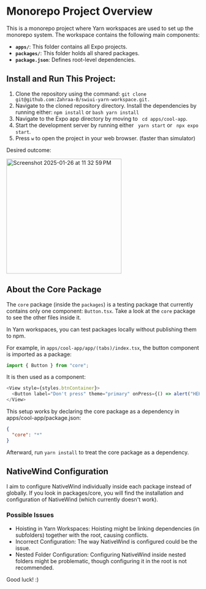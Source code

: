 # Monorepo Project Overview

This is a monorepo project where Yarn workspaces are used to set up the monorepo system. The workspace contains the following main components:

- **`apps/`**: This folder contains all Expo projects.
- **`packages/`**: This folder holds all shared packages.
- **`package.json`**: Defines root-level dependencies.

## Install and Run This Project:

1. Clone the repository using the command:
   `git clone git@github.com:Zahraa-B/swiui-yarn-workspace.git.`
2. Navigate to the cloned repository directory. Install the dependencies by running either:
   `npm install` or `bash yarn install`
3. Navigate to the Expo app directory by moving to
   ` cd apps/cool-app`.
4. Start the development server by running either
   ` yarn start` or ` npx expo start`.
5. Press `w` to open the project in your web browser. (faster than simulator)

Desired outcome:

<img width="300" alt="Screenshot 2025-01-26 at 11 32 59 PM" src="https://github.com/user-attachments/assets/3998948d-5edc-4246-bc70-946929ed3acb" />


## About the Core Package

The `core` package (inside the `packages`) is a testing package that currently contains only one component: `Button.tsx`. Take a look at the `core` package to see the other files inside it.

In Yarn workspaces, you can test packages locally without publishing them to npm.

For example, in `apps/cool-app/app/(tabs)/index.tsx`, the button component is imported as a package:

```javascript
import { Button } from "core";
```

It is then used as a component:

```javascript
<View style={styles.btnContainer}>
  <Button label="Don't press" theme="primary" onPress={() => alert("HEHE")} />
</View>
```

This setup works by declaring the core package as a dependency in apps/cool-app/package.json:

```json
{
  "core": "*"
}
```

Afterward, run `yarn install` to treat the core package as a dependency.

## NativeWind Configuration

I aim to configure NativeWind individually inside each package instead of globally. If you look in packages/core, you will find the installation and configuration of NativeWind (which currently doesn't work).

### Possible Issues

- Hoisting in Yarn Workspaces: Hoisting might be linking dependencies (in subfolders) together with the root, causing conflicts.
- Incorrect Configuration: The way NativeWind is configured could be the issue.
- Nested Folder Configuration: Configuring NativeWind inside nested folders might be problematic, though configuring it in the root is not recommended.

Good luck! :)
